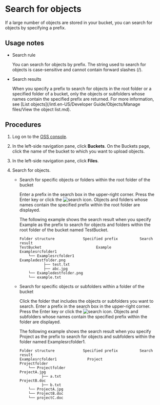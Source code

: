 # Search for objects

If a large number of objects are stored in your bucket, you can search for objects by specifying a prefix.

## Usage notes

-   Search rule

    You can search for objects by prefix. The string used to search for objects is case-sensitive and cannot contain forward slashes \(/\).

-   Search results

    When you specify a prefix to search for objects in the root folder or a specified folder of a bucket, only the objects or subfolders whose names contain the specified prefix are returned. For more information, see [List objects](/intl.en-US/Developer Guide/Objects/Manage files/View the object list.md).


## Procedures

1.  Log on to the [OSS console](https://oss.console.aliyun.com/).

2.  In the left-side navigation pane, click **Buckets**. On the Buckets page, click the name of the bucket to which you want to upload objects.

3.  In the left-side navigation pane, click **Files**.

4.  Search for objects.

    -   Search for specific objects or folders within the root folder of the bucket

        Enter a prefix in the search box in the upper-right corner. Press the Enter key or click the ![search](https://static-aliyun-doc.oss-accelerate.aliyuncs.com/assets/img/en-US/1967549951/p59253.png) icon. Objects and folders whose names contain the specified prefix within the root folder are displayed.

        The following example shows the search result when you specify Example as the prefix to search for objects and folders within the root folder of the bucket named TestBucket.

        ```
        Folder structure             Specified prefix          Search result
        TestBucket                         Example               Examplesrcfolder1                          
            └── Examplesrcfolder1                                Exampledestfolder.png                           
                   ├── test.txt                                
                   ├── abc.jpg
            └── Exampledestfolder.png
            └── example.txt
        ```

    -   Search for specific objects or subfolders within a folder of the bucket

        Click the folder that includes the objects or subfolders you want to search. Enter a prefix in the search box in the upper-right corner. Press the Enter key or click the ![search](https://static-aliyun-doc.oss-accelerate.aliyuncs.com/assets/img/en-US/1967549951/p59253.png) icon. Objects and subfolders whose names contain the specified prefix within the folder are displayed.

        The following example shows the search result when you specify Project as the prefix to search for objects and subfolders within the folder named Examplesrcfolder1.

        ```
        Folder structure             Specified prefix          Search result
        Examplesrcfolder1              Project                 Projectfolder
            └── Projectfolder                                  ProjectA.jpg
                  ├── a.txt                                    ProjectB.doc
                  ├── b.txt
            └── ProjectA.jpg
            └── ProjectB.doc
            └── projectC.doc
        ```


